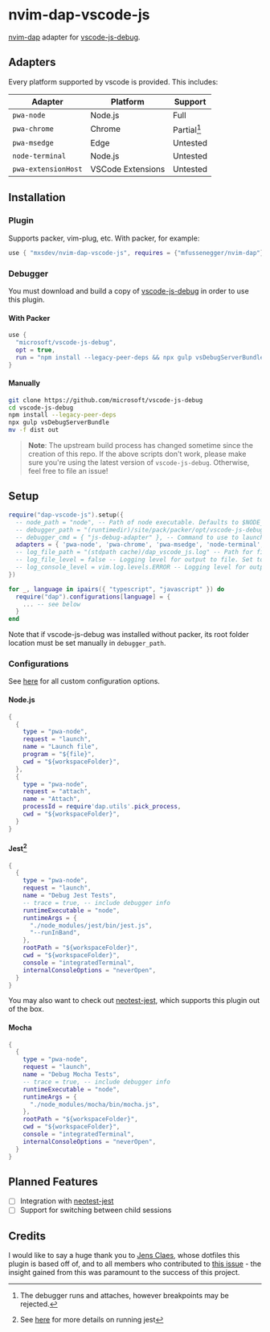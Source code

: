 # nvim-dap-vscode-js

[nvim-dap](https://github.com/mfussenegger/nvim-dap) adapter for [vscode-js-debug](https://github.com/microsoft/vscode-js-debug). 

## Adapters

Every platform supported by vscode is provided. This includes:

| Adapter             | Platform          | Support     |
|---------------------|-------------------|-------------|
| `pwa-node`          | Node.js           | Full        |
| `pwa-chrome`        | Chrome            | Partial[^1] |
| `pwa-msedge`        | Edge              | Untested    |
| `node-terminal`     | Node.js           | Untested    |
| `pwa-extensionHost` | VSCode Extensions | Untested    |

## Installation

### Plugin

Supports packer, vim-plug, etc. With packer, for example:

```lua
use { "mxsdev/nvim-dap-vscode-js", requires = {"mfussenegger/nvim-dap"} }
```

### Debugger

You must download and build a copy of [vscode-js-debug](https://github.com/microsoft/vscode-js-debug) in order to use this plugin. 

#### With Packer

```lua
use {
  "microsoft/vscode-js-debug",
  opt = true,
  run = "npm install --legacy-peer-deps && npx gulp vsDebugServerBundle && mv -f dist out" 
}
```

#### Manually

```bash
git clone https://github.com/microsoft/vscode-js-debug
cd vscode-js-debug
npm install --legacy-peer-deps
npx gulp vsDebugServerBundle
mv -f dist out
```

> **Note**: The upstream build process has changed sometime since the creation of this repo. If the above scripts don't work, please make sure you're using the latest version of `vscode-js-debug`. Otherwise, feel free to file an issue!

## Setup

```lua
require("dap-vscode-js").setup({
  -- node_path = "node", -- Path of node executable. Defaults to $NODE_PATH, and then "node"
  -- debugger_path = "(runtimedir)/site/pack/packer/opt/vscode-js-debug", -- Path to vscode-js-debug installation.
  -- debugger_cmd = { "js-debug-adapter" }, -- Command to use to launch the debug server. Takes precedence over `node_path` and `debugger_path`.
  adapters = { 'pwa-node', 'pwa-chrome', 'pwa-msedge', 'node-terminal', 'pwa-extensionHost' }, -- which adapters to register in nvim-dap
  -- log_file_path = "(stdpath cache)/dap_vscode_js.log" -- Path for file logging
  -- log_file_level = false -- Logging level for output to file. Set to false to disable file logging.
  -- log_console_level = vim.log.levels.ERROR -- Logging level for output to console. Set to false to disable console output.
})

for _, language in ipairs({ "typescript", "javascript" }) do
  require("dap").configurations[language] = {
    ... -- see below
  }
end
```

Note that if vscode-js-debug was installed without packer, its root folder location must be set manually in `debugger_path`.

### Configurations

See [here](https://github.com/microsoft/vscode-js-debug/blob/main/OPTIONS.md) for all custom configuration options.

#### Node.js

```lua
{
  {
    type = "pwa-node",
    request = "launch",
    name = "Launch file",
    program = "${file}",
    cwd = "${workspaceFolder}",
  },
  {
    type = "pwa-node",
    request = "attach",
    name = "Attach",
    processId = require'dap.utils'.pick_process,
    cwd = "${workspaceFolder}",
  }
}
```

#### Jest[^2]

```lua
{
  {
    type = "pwa-node",
    request = "launch",
    name = "Debug Jest Tests",
    -- trace = true, -- include debugger info
    runtimeExecutable = "node",
    runtimeArgs = {
      "./node_modules/jest/bin/jest.js",
      "--runInBand",
    },
    rootPath = "${workspaceFolder}",
    cwd = "${workspaceFolder}",
    console = "integratedTerminal",
    internalConsoleOptions = "neverOpen",
  }
}
```

You may also want to check out [neotest-jest](https://github.com/haydenmeade/neotest-jest), which supports this plugin out of the box.

#### Mocha

```lua
{
  {
    type = "pwa-node",
    request = "launch",
    name = "Debug Mocha Tests",
    -- trace = true, -- include debugger info
    runtimeExecutable = "node",
    runtimeArgs = {
      "./node_modules/mocha/bin/mocha.js",
    },
    rootPath = "${workspaceFolder}",
    cwd = "${workspaceFolder}",
    console = "integratedTerminal",
    internalConsoleOptions = "neverOpen",
  }
}
```

## Planned Features

 - [ ] Integration with [neotest-jest](https://github.com/haydenmeade/neotest-jest)
 - [ ] Support for switching between child sessions

## Credits

I would like to say a huge thank you to [Jens Claes](https://github.com/entropitor), whose dotfiles this plugin is based off of, and to all members who contributed to [this issue](https://github.com/microsoft/vscode-js-debug/issues/902) - the insight gained from this was paramount to the success of this project.

[^1]: The debugger runs and attaches, however breakpoints may be rejected.
[^2]: See [here](https://github.com/microsoft/vscode-js-debug/issues/214#issuecomment-572686921) for more details on running jest
